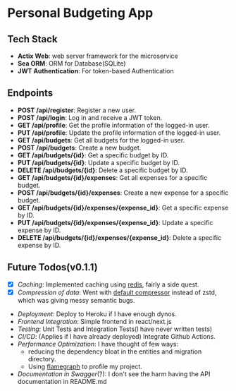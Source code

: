 # Personal Budgeting App

## Tech Stack

- **Actix Web**: web server framework for the microservice
- **Sea ORM**: ORM for Database(SQLite)
- **JWT Authentication**: For token-based Authentication

## Endpoints

- **POST /api/register**: Register a new user.
- **POST /api/login**: Log in and receive a JWT token.
- **GET /api/profile**: Get the profile information of the logged-in user.
- **PUT /api/profile**: Update the profile information of the logged-in user.
- **GET /api/budgets**: Get all budgets for the logged-in user.
- **POST /api/budgets**: Create a new budget.
- **GET /api/budgets/{id}**: Get a specific budget by ID.
- **PUT /api/budgets/{id}**: Update a specific budget by ID.
- **DELETE /api/budgets/{id}**: Delete a specific budget by ID.
- **GET /api/budgets/{id}/expenses**: Get all expenses for a specific budget.
- **POST /api/budgets/{id}/expenses**: Create a new expense for a specific budget.
- **GET /api/budgets/{id}/expenses/{expense_id}**: Get a specific expense by ID.
- **PUT /api/budgets/{id}/expenses/{expense_id}**: Update a specific expense by ID.
- **DELETE /api/budgets/{id}/expenses/{expense_id}**: Delete a specific expense by ID.

## Future Todos(v0.1.1)

- [x] _Caching_: Implemented caching using [redis](https://redis.io/), fairly a side quest.
- [x] _Compression of data_: Went with [default compressor](https://actix.rs/docs/response/#content-encoding) instead of zstd, which was giving messy semantic bugs.
- _Deployment_: Deploy to Heroku if I have enough dynos.
- _Frontend Integration_: Simple frontend in react/next.js
- _Testing_: Unit Tests and Integration Tests(I have never written tests)
- _CI/CD_: (Applies if I have already deployed) Integrate Github Actions.
- _Performance Optimization_: I have thought of few ways:
  - reducing the dependency bloat in the entities and migration directory.
  - Using [flamegraph](https://crates.io/crates/flamegraph) to profile my project.
- _Documentation in Swagger_(?): I don't see the harm having the API documentation in README.md
